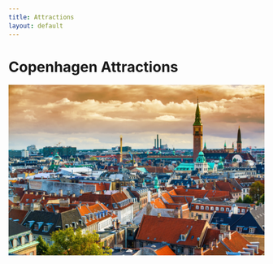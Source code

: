 ```yaml
---
title: Attractions
layout: default
---
```


# Copenhagen Attractions

![copenhagen](./assets/images/copenhagen.jpg)